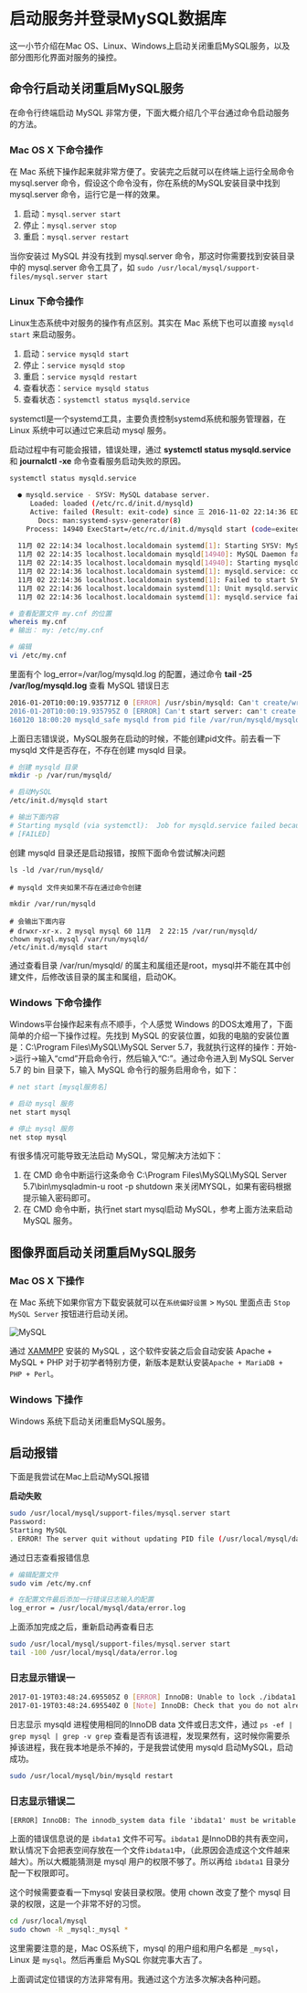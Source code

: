 
启动服务并登录MySQL数据库
===

这一小节介绍在Mac OS、Linux、Windows上启动关闭重启MySQL服务，以及部分图形化界面对服务的操控。

## 命令行启动关闭重启MySQL服务

在命令行终端启动 MySQL 非常方便，下面大概介绍几个平台通过命令启动服务的方法。

### Mac OS X 下命令操作

在 Mac 系统下操作起来就非常方便了。安装完之后就可以在终端上运行全局命令 mysql.server 命令，假设这个命令没有，你在系统的MySQL安装目录中找到 mysql.server  命令，运行它是一样的效果。

1. 启动：`mysql.server start`
2. 停止：`mysql.server stop`
3. 重启：`mysql.server restart`

当你安装过 MySQL 并没有找到 mysql.server 命令，那这时你需要找到安装目录中的 mysql.server 命令工具了，如 `sudo /usr/local/mysql/support-files/mysql.server start`

### Linux 下命令操作

Linux生态系统中对服务的操作有点区别。其实在 Mac 系统下也可以直接 `mysqld start` 来启动服务。

1. 启动：`service mysqld start`
2. 停止：`service mysqld stop`
3. 重启：`service mysqld restart`
3. 查看状态：`service mysqld status`
4. 查看状态：`systemctl status mysqld.service`

systemctl是一个systemd工具，主要负责控制systemd系统和服务管理器，在 Linux 系统中可以通过它来启动 mysql 服务。

启动过程中有可能会报错，错误处理，通过 **systemctl status mysqld.service** 和 **journalctl -xe** 命令查看服务启动失败的原因。

```bash
systemctl status mysqld.service

  ● mysqld.service - SYSV: MySQL database server.
     Loaded: loaded (/etc/rc.d/init.d/mysqld)
     Active: failed (Result: exit-code) since 三 2016-11-02 22:14:36 EDT; 11s ago
       Docs: man:systemd-sysv-generator(8)
    Process: 14940 ExecStart=/etc/rc.d/init.d/mysqld start (code=exited, status=1/FAILURE)
  
  11月 02 22:14:34 localhost.localdomain systemd[1]: Starting SYSV: MySQL database server....
  11月 02 22:14:35 localhost.localdomain mysqld[14940]: MySQL Daemon failed to start.
  11月 02 22:14:35 localhost.localdomain mysqld[14940]: Starting mysqld:  [FAILED]
  11月 02 22:14:36 localhost.localdomain systemd[1]: mysqld.service: control process exited, code=exited status=1
  11月 02 22:14:36 localhost.localdomain systemd[1]: Failed to start SYSV: MySQL database server..
  11月 02 22:14:36 localhost.localdomain systemd[1]: Unit mysqld.service entered failed state.
  11月 02 22:14:36 localhost.localdomain systemd[1]: mysqld.service failed.
```

```bash
# 查看配置文件 my.cnf 的位置
whereis my.cnf
# 输出： my: /etc/my.cnf

# 编辑
vi /etc/my.cnf
```

里面有个 log_error=/var/log/mysqld.log 的配置，通过命令 **tail -25 /var/log/mysqld.log** 查看 MySQL 错误日志

```bash
2016-01-20T10:00:19.935771Z 0 [ERROR] /usr/sbin/mysqld: Can't create/write to file '/var/run/mysqld/mysqld.pid' (Errcode: 2 - No such file or directory)
2016-01-20T10:00:19.935795Z 0 [ERROR] Can't start server: can't create PID file: No such file or directory
160120 18:00:20 mysqld_safe mysqld from pid file /var/run/mysqld/mysqld.pid ended
```

上面日志错误说，MySQL服务在启动的时候，不能创建pid文件。前去看一下 mysqld 文件是否存在，不存在创建 mysqld 目录。

```bash
# 创建 mysqld 目录
mkdir -p /var/run/mysqld/

# 启动MySQL
/etc/init.d/mysqld start

# 输出下面内容
# Starting mysqld (via systemctl):  Job for mysqld.service failed because the control process exited with error code. See "systemctl status mysqld.service" and "journalctl -xe" for details.
# [FAILED]
```

创建 mysqld 目录还是启动报错，按照下面命令尝试解决问题

```shell
ls -ld /var/run/mysqld/

# mysqld 文件夹如果不存在通过命令创建

mkdir /var/run/mysqld

# 会输出下面内容
# drwxr-xr-x. 2 mysql mysql 60 11月  2 22:15 /var/run/mysqld/
chown mysql.mysql /var/run/mysqld/
/etc/init.d/mysqld start
```

通过查看目录 /var/run/mysqld/ 的属主和属组还是root，mysql并不能在其中创建文件，后修改该目录的属主和属组，启动OK。

### Windows 下命令操作

Windows平台操作起来有点不顺手，个人感觉 Windows 的DOS太难用了，下面简单的介绍一下操作过程。先找到 MySQL 的安装位置，如我的电脑的安装位置是：C:\Program Files\MySQL\MySQL Server 5.7，我就执行这样的操作：开始->运行->输入“cmd”开启命令行，然后输入“C:”。通过命令进入到 MySQL Server 5.7 的 bin 目录下，输入 MySQL 命令行的服务启用命令，如下：

```bash
# net start [mysql服务名]

# 启动 mysql 服务
net start mysql 

# 停止 mysql 服务
net stop mysql 
```

有很多情况可能导致无法启动 MySQL，常见解决方法如下：

1. 在 CMD 命令中断运行这条命令 C:\Program Files\MySQL\MySQL Server 5.7\bin\mysqladmin-u root -p shutdown 来关闭MYSQL，如果有密码根据提示输入密码即可。
2. 在 CMD 命令中断，执行net start mysql启动 MySQL，参考上面方法来启动 MySQL 服务。


## 图像界面启动关闭重启MySQL服务

### Mac OS X 下操作

在 Mac 系统下如果你官方下载安装就可以在`系统偏好设置` > `MySQL` 里面点击 `Stop MySQL Server` 按钮进行启动关闭。

![MySQL](../img/2.3.1.png)

通过 [XAMMPP](https://www.apachefriends.org/zh_cn/index.html) 安装的 MySQL ，这个软件安装之后会自动安装 Apache + MySQL + PHP 对于初学者特别方便，新版本是默认安装`Apache + MariaDB + PHP + Perl`。

### Windows 下操作

Windows 系统下启动关闭重启MySQL服务。

## 启动报错

下面是我尝试在Mac上启动MySQL报错

**启动失败**

```bash
sudo /usr/local/mysql/support-files/mysql.server start
Password:
Starting MySQL
. ERROR! The server quit without updating PID file (/usr/local/mysql/data/localhost.pid
```

通过日志查看报错信息

```bash
# 编辑配置文件
sudo vim /etc/my.cnf

# 在配置文件最后添加一行错误日志输入的配置
log_error = /usr/local/mysql/data/error.log
```

上面添加完成之后，重新启动再查看日志

```bash
sudo /usr/local/mysql/support-files/mysql.server start
tail -100 /usr/local/mysql/data/error.log
```

### 日志显示错误一

```bash
2017-01-19T03:48:24.695505Z 0 [ERROR] InnoDB: Unable to lock ./ibdata1 error: 35
2017-01-19T03:48:24.695540Z 0 [Note] InnoDB: Check that you do not already have another mysqld process using the same InnoDB data or log files.
```

日志显示 mysqld 进程使用相同的InnoDB data 文件或日志文件，通过 `ps -ef | grep mysql | grep -v grep` 查看是否有该进程，发现果然有，这时候你需要杀掉该进程，我在我本地是杀不掉的，于是我尝试使用 mysqld 启动MySQL，启动成功。

```bash
sudo /usr/local/mysql/bin/mysqld restart
```

### 日志显示错误二

```
[ERROR] InnoDB: The innodb_system data file 'ibdata1' must be writable
```

上面的错误信息说的是 `ibdata1` 文件不可写。`ibdata1` 是InnoDB的共有表空间，默认情况下会把表空间存放在一个文件`ibdata1`中，（此原因会造成这个文件越来越大）。所以大概能猜测是 mysql 用户的权限不够了。所以再给 `ibdata1` 目录分配一下权限即可。

这个时候需要查看一下mysql 安装目录权限。使用 chown 改变了整个 mysql 目录的权限，这是一个非常不好的习惯。

```bash
cd /usr/local/mysql
sudo chown -R _mysql:_mysql *
```

这里需要注意的是，Mac OS系统下，mysql 的用户组和用户名都是 `_mysql`，Linux 是 `mysql`。然后再重启 MySQL 你就完事大吉了。

上面调试定位错误的方法非常有用。我通过这个方法多次解决各种问题。